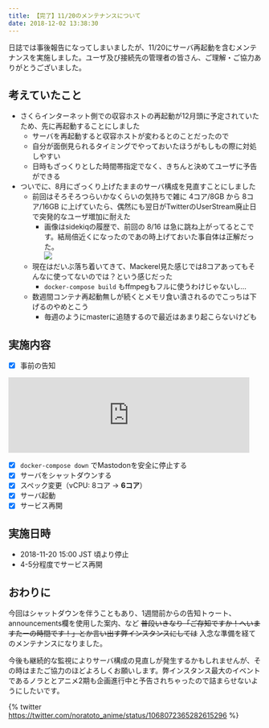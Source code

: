 ```yaml
---
title: 【完了】11/20のメンテナンスについて
date: 2018-12-02 13:38:30
---
```


日誌では事後報告になってしまいましたが、11/20にサーバ再起動を含むメンテナンスを実施しました。ユーザ及び接続先の管理者の皆さん、ご理解・ご協力ありがとうございました。

## 考えていたこと

* さくらインターネット側での収容ホストの再起動が12月頭に予定されていたため、先に再起動することにしました
    - サーバを再起動すると収容ホストが変わるとのことだったので
    - 自分が面倒見られるタイミングでやっておいたほうがもしもの際に対処しやすい
    - 日時もざっくりとした時間帯指定でなく、きちんと決めてユーザに予告ができる
* ついでに、8月にざっくり上げたままのサーバ構成を見直すことにしました
    - 前回はそろそろつらいかなくらいの気持ちで雑に 4コア/8GB から 8コア/16GB に上げていたら、偶然にも翌日がTwitterのUserStream廃止日で突発的なユーザ増加に耐えた
        + 画像はsidekiqの履歴で、前回の 8/16 は急に跳ね上がってるとこです。結局倍近くになったのであの時上げておいた事自体は正解だった。  
        ![](https://mstdn.maud.io/system/media_attachments/files/002/530/727/original/392c2171c9f54ee2.jpeg)
    - 現在はだいぶ落ち着いてきて、Mackerel見た感じでは8コアあってもそんなに使ってないのでは？という感じだった
        + `docker-compose build` もffmpegもフルに使うわけじゃないし…
    - 数週間コンテナ再起動無しが続くとメモリ食い潰されるのでこっちは下げるのやめとこう
        + 毎週のようにmasterに追随するので最近はあまり起こらないけども

## 実施内容

* [x] 事前の告知

<iframe src="https://mstdn.maud.io/@hota/101067760353185030/embed" class="mastodon-embed" style="max-width: 100%; border: 0" width="480"></iframe><script src="https://mstdn.maud.io/embed.js" async="async"></script>

* [x] `docker-compose down` でMastodonを安全に停止する
* [x] サーバをシャットダウンする
* [x] スペック変更（vCPU: 8コア → **6コア**）
* [x] サーバ起動
* [x] サービス再開

## 実施日時

* 2018-11-20 15:00 JST 頃より停止
* 4-5分程度でサービス再開

## おわりに

今回はシャットダウンを伴うこともあり、1週間前からの告知トゥート、announcements欄を使用した案内、など ~~普段いきなり「ご存知ですか！へいますたーの時間です！」とか言い出す弊インスタンスにしては~~ 入念な準備を経てのメンテナンスになりました。

今後も継続的な監視によりサーバ構成の見直しが発生するかもしれませんが、その時はまたご協力のほどよろしくお願いします。弊インスタンス最大のイベントであるノラととアニメ2期も企画進行中と予告されちゃったので詰まらせないようにしたいです。

{% twitter https://twitter.com/noratoto_anime/status/1068072365282615296 %}
